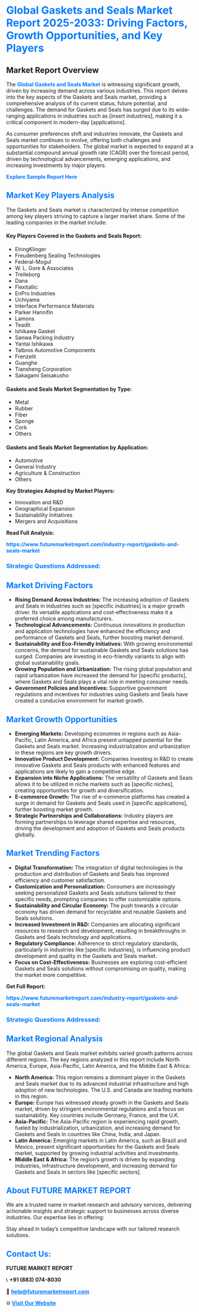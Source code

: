 <h1 style="color: #007BFF;">Global Gaskets and Seals Market Report 2025-2033: Driving Factors, Growth Opportunities, and Key Players</h1>

<section id="overview">
<h2>Market Report Overview</h2>
<p>The <a href="https://www.futuremarketreport.com/industry-report/gaskets-and-seals-market" style="color: #007BFF; text-decoration: none;"><strong>Global Gaskets and Seals Market</strong></a> is witnessing significant growth, driven by increasing demand across various industries. This report delves into the key aspects of the Gaskets and Seals market, providing a comprehensive analysis of its current status, future potential, and challenges. The demand for Gaskets and Seals has surged due to its wide-ranging applications in industries such as [insert industries], making it a critical component in modern-day [applications].</p>
<p>As consumer preferences shift and industries innovate, the Gaskets and Seals market continues to evolve, offering both challenges and opportunities for stakeholders. The global market is expected to expand at a substantial compound annual growth rate (CAGR) over the forecast period, driven by technological advancements, emerging applications, and increasing investments by major players.</p>
</section>

<section id="overview">
<p><a href="https://www.futuremarketreport.com/request-sample/reportId=28510" style="color: #007BFF; text-decoration: none;"><strong>Explore Sample Report Here</strong></a></p>
</section>

<section id="key-players">
<h2 style="color: #007BFF;">Market Key Players Analysis</h2>
<p>The Gaskets and Seals market is characterized by intense competition among key players striving to capture a larger market share. Some of the leading companies in the market include:</p>
<h4>Key Players Covered in the Gaskets and Seals Report:</h4>
<ul><li>ElringKlinger</li><li>Freudenberg Sealing Technologies</li><li>Federal-Mogul</li><li>W. L. Gore &amp; Associates</li><li>Trelleborg</li><li>Dana</li><li>Flexitallic</li><li>EnPro Industries</li><li>Uchiyama</li><li>Interface Performance Materials</li><li>Parker Hannifin</li><li>Lamons</li><li>Teadit</li><li>Ishikawa Gasket</li><li>Sanwa Packing Industry</li><li>Yantai Ishikawa</li><li>Talbros Automotive Components</li><li>Frenzelit</li><li>Guanghe</li><li>Tiansheng Corporation</li><li>Sakagami Seisakusho</li></ul>
<h4>Gaskets and Seals Market Segmentation by Type:</h4>
<ul><li>Metal</li><li>Rubber</li><li>Fiber</li><li>Sponge</li><li>Cork</li><li>Others</li></ul>

<h4>Gaskets and Seals Market Segmentation by Application:</h4>
<ul><li>Automotive</li><li>General Industry</li><li>Agriculture &amp; Construction</li><li>Others</li></ul>
<p><strong>Key Strategies Adopted by Market Players:</strong></p>
<ul>
<li>Innovation and R&D</li>
<li>Geographical Expansion</li>
<li>Sustainability Initiatives</li>
<li>Mergers and Acquisitions</li>
</ul>
</section>

<section>
<p><strong>Read Full Analysis: </strong></p><a href="https://www.futuremarketreport.com/industry-report/gaskets-and-seals-market" style="color: #007BFF; text-decoration: none;"><strong>https://www.futuremarketreport.com/industry-report/gaskets-and-seals-market</strong></a>
<h3 style="color: #007BFF;">Strategic Questions Addressed:</h3>
</section>

<section id="driving-factors">
<h2 style="color: #007BFF;">Market Driving Factors</h2>
<ul>
<li><strong>Rising Demand Across Industries:</strong> The increasing adoption of Gaskets and Seals in industries such as [specific industries] is a major growth driver. Its versatile applications and cost-effectiveness make it a preferred choice among manufacturers.</li>
<li><strong>Technological Advancements:</strong> Continuous innovations in production and application technologies have enhanced the efficiency and performance of Gaskets and Seals, further boosting market demand.</li>
<li><strong>Sustainability and Eco-Friendly Initiatives:</strong> With growing environmental concerns, the demand for sustainable Gaskets and Seals solutions has surged. Companies are investing in eco-friendly variants to align with global sustainability goals.</li>
<li><strong>Growing Population and Urbanization:</strong> The rising global population and rapid urbanization have increased the demand for [specific products], where Gaskets and Seals plays a vital role in meeting consumer needs.</li>
<li><strong>Government Policies and Incentives:</strong> Supportive government regulations and incentives for industries using Gaskets and Seals have created a conducive environment for market growth.</li>
</ul>
</section>

<section id="growth-opportunities">
<h2 style="color: #007BFF;">Market Growth Opportunities</h2>
<ul>
<li><strong>Emerging Markets:</strong> Developing economies in regions such as Asia-Pacific, Latin America, and Africa present untapped potential for the Gaskets and Seals market. Increasing industrialization and urbanization in these regions are key growth drivers.</li>
<li><strong>Innovative Product Development:</strong> Companies investing in R&D to create innovative Gaskets and Seals products with enhanced features and applications are likely to gain a competitive edge.</li>
<li><strong>Expansion into Niche Applications:</strong> The versatility of Gaskets and Seals allows it to be utilized in niche markets such as [specific niches], creating opportunities for growth and diversification.</li>
<li><strong>E-commerce Growth:</strong> The rise of e-commerce platforms has created a surge in demand for Gaskets and Seals used in [specific applications], further boosting market growth.</li>
<li><strong>Strategic Partnerships and Collaborations:</strong> Industry players are forming partnerships to leverage shared expertise and resources, driving the development and adoption of Gaskets and Seals products globally.</li>
</ul>
</section>

<section id="trending-factors">
<h2 style="color: #007BFF;">Market Trending Factors</h2>
<ul>
<li><strong>Digital Transformation:</strong> The integration of digital technologies in the production and distribution of Gaskets and Seals has improved efficiency and customer satisfaction.</li>
<li><strong>Customization and Personalization:</strong> Consumers are increasingly seeking personalized Gaskets and Seals solutions tailored to their specific needs, prompting companies to offer customizable options.</li>
<li><strong>Sustainability and Circular Economy:</strong> The push towards a circular economy has driven demand for recyclable and reusable Gaskets and Seals solutions.</li>
<li><strong>Increased Investment in R&D:</strong> Companies are allocating significant resources to research and development, resulting in breakthroughs in Gaskets and Seals technology and applications.</li>
<li><strong>Regulatory Compliance:</strong> Adherence to strict regulatory standards, particularly in industries like [specific industries], is influencing product development and quality in the Gaskets and Seals market.</li>
<li><strong>Focus on Cost-Effectiveness:</strong> Businesses are exploring cost-efficient Gaskets and Seals solutions without compromising on quality, making the market more competitive.</li>
</ul>
</section>

<section>
<p><strong>Get Full Report: </strong></p><a href="https://www.futuremarketreport.com/industry-report/gaskets-and-seals-market" style="color: #007BFF; text-decoration: none;"><strong>https://www.futuremarketreport.com/industry-report/gaskets-and-seals-market</strong></a>
<h3 style="color: #007BFF;">Strategic Questions Addressed:</h3>
</section>


<section id="regional-analysis">
<h2 style="color: #007BFF;">Market Regional Analysis</h2>
<p>The global Gaskets and Seals market exhibits varied growth patterns across different regions. The key regions analyzed in this report include North America, Europe, Asia-Pacific, Latin America, and the Middle East & Africa:</p>
<ul>
<li><strong>North America:</strong> This region remains a dominant player in the Gaskets and Seals market due to its advanced industrial infrastructure and high adoption of new technologies. The U.S. and Canada are leading markets in this region.</li>
<li><strong>Europe:</strong> Europe has witnessed steady growth in the Gaskets and Seals market, driven by stringent environmental regulations and a focus on sustainability. Key countries include Germany, France, and the U.K.</li>
<li><strong>Asia-Pacific:</strong> The Asia-Pacific region is experiencing rapid growth, fueled by industrialization, urbanization, and increasing demand for Gaskets and Seals in countries like China, India, and Japan.</li>
<li><strong>Latin America:</strong> Emerging markets in Latin America, such as Brazil and Mexico, present significant opportunities for the Gaskets and Seals market, supported by growing industrial activities and investments.</li>
<li><strong>Middle East & Africa:</strong> The region’s growth is driven by expanding industries, infrastructure development, and increasing demand for Gaskets and Seals in sectors like [specific sectors].</li>
</ul>
</section>

<footer>
<h2 style="color: #007BFF;">About FUTURE MARKET REPORT</h2>
<p>We are a trusted name in market research and advisory services, delivering actionable insights and strategic support to businesses across diverse industries. Our expertise lies in offering:</p>

<p>Stay ahead in today’s competitive landscape with our tailored research solutions.</p>

<h2 style="color: #007BFF;">Contact Us:</h2>
<p><strong>FUTURE MARKET REPORT</strong></p>
<p>📞 <strong>+91 (883) 074-8030</strong></p>
<p>📧 <strong><a href="mailto:help@futuremarketreport.com" style="color: #007BFF;">help@futuremarketreport.com</a></strong></p>
<p>🌐 <strong><a href="https://www.futuremarketreport.com/" style="color: #007BFF;">Visit Our Website</a></strong></p>
</footer>